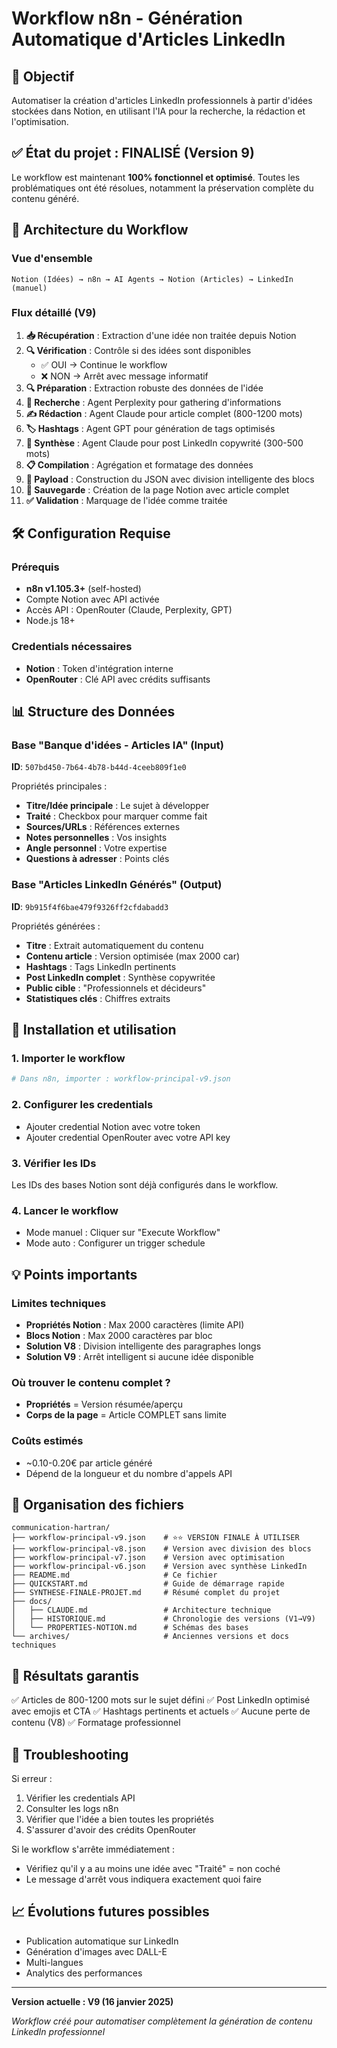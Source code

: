 # Workflow n8n - Génération Automatique d'Articles LinkedIn

## 🎯 Objectif
Automatiser la création d'articles LinkedIn professionnels à partir d'idées stockées dans Notion, en utilisant l'IA pour la recherche, la rédaction et l'optimisation.

## ✅ État du projet : FINALISÉ (Version 9)

Le workflow est maintenant **100% fonctionnel et optimisé**. Toutes les problématiques ont été résolues, notamment la préservation complète du contenu généré.

## 🔄 Architecture du Workflow

### Vue d'ensemble
```
Notion (Idées) → n8n → AI Agents → Notion (Articles) → LinkedIn (manuel)
```

### Flux détaillé (V9)
1. **📥 Récupération** : Extraction d'une idée non traitée depuis Notion
2. **🔍 Vérification** : Contrôle si des idées sont disponibles
   - ✅ OUI → Continue le workflow
   - ❌ NON → Arrêt avec message informatif
3. **🔍 Préparation** : Extraction robuste des données de l'idée
4. **🔎 Recherche** : Agent Perplexity pour gathering d'informations
5. **✍️ Rédaction** : Agent Claude pour article complet (800-1200 mots)
6. **🏷️ Hashtags** : Agent GPT pour génération de tags optimisés
7. **📱 Synthèse** : Agent Claude pour post LinkedIn copywrité (300-500 mots)
8. **📋 Compilation** : Agrégation et formatage des données
9. **🔧 Payload** : Construction du JSON avec division intelligente des blocs
10. **💾 Sauvegarde** : Création de la page Notion avec article complet
11. **✅ Validation** : Marquage de l'idée comme traitée

## 🛠️ Configuration Requise

### Prérequis
- **n8n v1.105.3+** (self-hosted)
- Compte Notion avec API activée
- Accès API : OpenRouter (Claude, Perplexity, GPT)
- Node.js 18+

### Credentials nécessaires
- **Notion** : Token d'intégration interne
- **OpenRouter** : Clé API avec crédits suffisants

## 📊 Structure des Données

### Base "Banque d'idées - Articles IA" (Input)
**ID**: `507bd450-7b64-4b78-b44d-4ceeb809f1e0`

Propriétés principales :
- **Titre/Idée principale** : Le sujet à développer
- **Traité** : Checkbox pour marquer comme fait
- **Sources/URLs** : Références externes
- **Notes personnelles** : Vos insights
- **Angle personnel** : Votre expertise
- **Questions à adresser** : Points clés

### Base "Articles LinkedIn Générés" (Output)
**ID**: `9b915f4f6bae479f9326ff2cfdabadd3`

Propriétés générées :
- **Titre** : Extrait automatiquement du contenu
- **Contenu article** : Version optimisée (max 2000 car)
- **Hashtags** : Tags LinkedIn pertinents
- **Post LinkedIn complet** : Synthèse copywritée
- **Public cible** : "Professionnels et décideurs"
- **Statistiques clés** : Chiffres extraits

## 🚀 Installation et utilisation

### 1. Importer le workflow
```bash
# Dans n8n, importer : workflow-principal-v9.json
```

### 2. Configurer les credentials
- Ajouter credential Notion avec votre token
- Ajouter credential OpenRouter avec votre API key

### 3. Vérifier les IDs
Les IDs des bases Notion sont déjà configurés dans le workflow.

### 4. Lancer le workflow
- Mode manuel : Cliquer sur "Execute Workflow"
- Mode auto : Configurer un trigger schedule

## 💡 Points importants

### Limites techniques
- **Propriétés Notion** : Max 2000 caractères (limite API)
- **Blocs Notion** : Max 2000 caractères par bloc
- **Solution V8** : Division intelligente des paragraphes longs
- **Solution V9** : Arrêt intelligent si aucune idée disponible

### Où trouver le contenu complet ?
- **Propriétés** = Version résumée/aperçu
- **Corps de la page** = Article COMPLET sans limite

### Coûts estimés
- ~0.10-0.20€ par article généré
- Dépend de la longueur et du nombre d'appels API

## 📁 Organisation des fichiers

```
communication-hartran/
├── workflow-principal-v9.json    # ⭐⭐ VERSION FINALE À UTILISER
├── workflow-principal-v8.json    # Version avec division des blocs
├── workflow-principal-v7.json    # Version avec optimisation
├── workflow-principal-v6.json    # Version avec synthèse LinkedIn
├── README.md                     # Ce fichier
├── QUICKSTART.md                 # Guide de démarrage rapide
├── SYNTHESE-FINALE-PROJET.md     # Résumé complet du projet
├── docs/
│   ├── CLAUDE.md                 # Architecture technique
│   ├── HISTORIQUE.md             # Chronologie des versions (V1→V9)
│   └── PROPERTIES-NOTION.md      # Schémas des bases
└── archives/                     # Anciennes versions et docs techniques
```

## 🎯 Résultats garantis

✅ Articles de 800-1200 mots sur le sujet défini
✅ Post LinkedIn optimisé avec emojis et CTA
✅ Hashtags pertinents et actuels
✅ Aucune perte de contenu (V8)
✅ Formatage professionnel

## 🐛 Troubleshooting

Si erreur :
1. Vérifier les credentials API
2. Consulter les logs n8n
3. Vérifier que l'idée a bien toutes les propriétés
4. S'assurer d'avoir des crédits OpenRouter

Si le workflow s'arrête immédiatement :
- Vérifiez qu'il y a au moins une idée avec "Traité" = non coché
- Le message d'arrêt vous indiquera exactement quoi faire

## 📈 Évolutions futures possibles

- Publication automatique sur LinkedIn
- Génération d'images avec DALL-E
- Multi-langues
- Analytics des performances

---

**Version actuelle : V9 (16 janvier 2025)**

*Workflow créé pour automatiser complètement la génération de contenu LinkedIn professionnel*